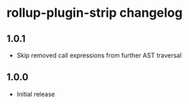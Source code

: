 # rollup-plugin-strip changelog

## 1.0.1

* Skip removed call expressions from further AST traversal

## 1.0.0

* Initial release
